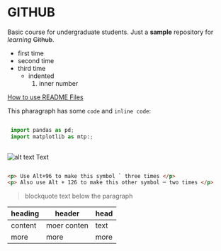 # GITHUB
Basic course for undergraduate students.
Just a **sample** repository for *learning* ~~Github~~.

- first time
- second time
- third time
  - indented
    1. inner number


[How to use README Files](https://www.youtube.com/watch?v=eJojC3lSkwg)

This pharagraph has some `code` and `inline code`:

```python

 import pandas as pd;
 import matplotlib as mtp:;
 
```

![alt text](https://www.purina.es/sites/g/files/mcldtz1656/files/2017-11/Bringing-Your-Kitten-Home_0.jpg)
Text


```html

<p> Use Alt+96 to make this symbol ` three times </p>
<p> Also use Alt + 126 to make this other symbol ─ two times </p>
```

>blockquote text below the paragraph

| heading | header | head |
| --- | --- | --- |
|content | moer conten | text |
| more | more | more |



